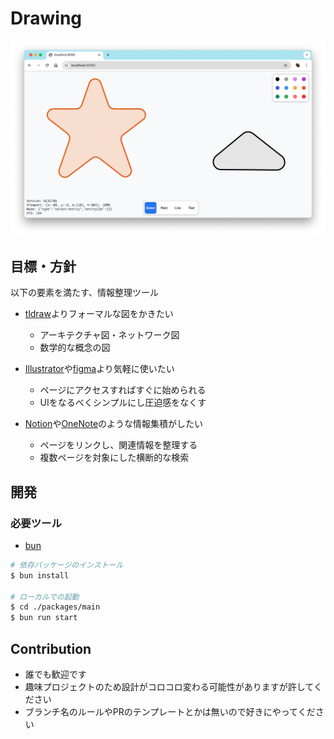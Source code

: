 # Drawing

![Screenshot](./docs/screenshot.png)

## 目標・方針

以下の要素を満たす、情報整理ツール

- [tldraw](https://tldraw.dev/)よりフォーマルな図をかきたい
    - アーキテクチャ図・ネットワーク図
    - 数学的な概念の図

- [Illustrator](https://www.adobe.com/jp/products/illustrator.html)や[figma](https://www.figma.com/)より気軽に使いたい
    - ページにアクセスすればすぐに始められる
    - UIをなるべくシンプルにし圧迫感をなくす

- [Notion](https://www.notion.so/)や[OneNote](https://www.microsoft.com/microsoft-365/onenote)のような情報集積がしたい
    - ページをリンクし、関連情報を整理する
    - 複数ページを対象にした横断的な検索

## 開発

### 必要ツール

- [bun](https://bun.sh/)

```bash
# 依存パッケージのインストール
$ bun install

# ローカルでの起動
$ cd ./packages/main
$ bun run start
```

## Contribution

- 誰でも歓迎です
- 趣味プロジェクトのため設計がコロコロ変わる可能性がありますが許してください
- ブランチ名のルールやPRのテンプレートとかは無いので好きにやってください
